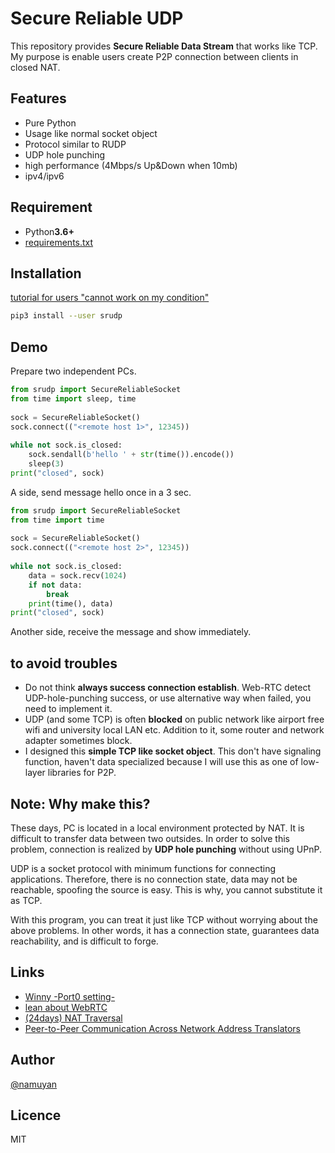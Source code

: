 Secure Reliable UDP
====
This repository provides **Secure Reliable Data Stream** that works like TCP.  
My purpose is enable users create P2P connection between clients in closed NAT.

Features
----
* Pure Python
* Usage like normal socket object
* Protocol similar to RUDP
* UDP hole punching
* high performance (4Mbps/s Up&Down when 10mb)
* ipv4/ipv6

Requirement
----
* Python**3.6+**
* [requirements.txt](requirements.txt)

Installation
----
[tutorial for users "cannot work on my condition"](TUTORIAL.md)
```bash
pip3 install --user srudp
```

Demo
----
Prepare two independent PCs.
```python
from srudp import SecureReliableSocket
from time import sleep, time
 
sock = SecureReliableSocket()
sock.connect(("<remote host 1>", 12345))
 
while not sock.is_closed:
    sock.sendall(b'hello ' + str(time()).encode())
    sleep(3)
print("closed", sock)
```
A side, send message hello once in a 3 sec.

```python
from srudp import SecureReliableSocket
from time import time
 
sock = SecureReliableSocket()
sock.connect(("<remote host 2>", 12345))
 
while not sock.is_closed:
    data = sock.recv(1024)
    if not data:
        break
    print(time(), data)
print("closed", sock)
```
Another side, receive the message and show immediately.

to avoid troubles
----
* Do not think **always success connection  establish**.
Web-RTC detect UDP-hole-punching success, or use alternative way when failed, you need to implement it.
* UDP (and some TCP) is often **blocked** on public network
like airport free wifi and university local LAN etc.
Addition to it, some router and network adapter sometimes block.
* I designed this **simple TCP like socket object**.
This don't have signaling function, haven't data specialized because
I will use this as one of low-layer libraries for P2P.

Note: Why make this?
----
These days, PC is located in a local environment protected by NAT.
It is difficult to transfer data between two outsides.
In order to solve this problem, connection is realized by **UDP hole punching**
without using UPnP.

UDP is a socket protocol with minimum functions for connecting applications.
Therefore, there is no connection state, data may not be reachable,
spoofing the source is easy. This is why, you cannot substitute it as TCP.

With this program, you can treat it just like TCP without worrying about the above problems.
In other words, it has a connection state, guarantees data reachability, and is difficult to forge.

Links
----
* [Winny -Port0 setting-](http://winny.4th.jp/lesson1/port.html)
* [lean about WebRTC](https://qiita.com/mush/items/121e45fefed009b6ad5e)
* [(24days) NAT Traversal](https://tech-blog.cerevo.com/adventcalendar2016/advent24/)
* [Peer-to-Peer Communication Across Network Address Translators](https://bford.info/pub/net/p2pnat/)

Author
----
[@namuyan](https://twitter.com/namuyan_mine)

Licence
----
MIT
